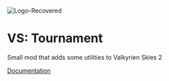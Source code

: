 ![Logo-Recovered](vs_tournament_logo.png)

# VS: Tournament
Small mod that adds some utilities to Valkyrien Skies 2

[Documentation](wiki/main.md)